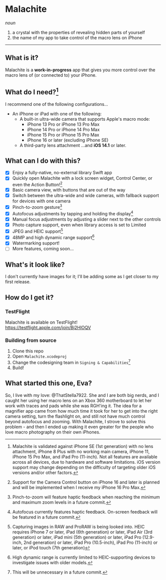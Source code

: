 # Malachite
*noun*
1. a crystal with the properties of revealing hidden parts of yourself
2. the name of my app to take control of the macro lens on iPhone
---
## What is it?
Malachite is a **work-in-progress** app that gives you more control over the macro lens of (or connected to) your iPhone.

## What do I need?[^1]
I recommend one of the following configurations...
- An iPhone or iPad with one of the following:
  - A built-in ultra-wide camera that supports Apple's macro mode:
    - iPhone 13 Pro or iPhone 13 Pro Max
    - iPhone 14 Pro or iPhone 14 Pro Max
    - iPhone 15 Pro or iPhone 15 Pro Max
    - iPhone 16 or later (excluding iPhone SE)
  - A third-party lens attachment
...and **iOS 14.1** or later.

## What can I do with this?  
- [x] Enjoy a fully-native, no-external library Swift app
- [x] Quickly open Malachite with a lock screen widget, Control Center, or even the Action Button![^2]
- [x] Basic camera view, with buttons that are out of the way  
- [x] Switch between the ultra-wide and wide cameras, with fallback support for devices with one camera  
- [x] Pinch-to-zoom gesture[^3]  
- [x] Autofocus adjustments by tapping and holding the display[^4]  
- [x] Manual focus adjustments by adjusting a slider next to the other controls  
- [x] Photo capture support, even when library access is set to Limited
- [x] JPEG and HEIC support[^5]
- [x] 48MP and high dynamic range support[^6]
- [x] Watermarking support! 
- [ ] More features, coming soon...  

## What's it look like?
I don't currently have images for it; I'll be adding some as I get closer to my first release.

## How do I get it?
### TestFlight
Malachite is available on TestFlight!  
https://testflight.apple.com/join/Bj2HlOQV

### Building from source
1. Clone this repo
2. Open `Malachite.xcodeproj`
3. Change the codesigning team in `Signing & Capabilities`[^7]
4. Build!

## What started this one, Eva?
So, I live with my love: @ThatStella7922. She and I are both big nerds, and I caught her using her macro lens on an Xbox 360 motherboard to let her work with traces and pads while she was RGH'ing it. The idea for a magnifier app came from how much time it took for her to get into the right camera setting, turn the flashlight on, and still not have much control beyond autofocus and zooming. With Malachite, I strove to solve this problem - and then I ended up making it even greater for the people who love macro photography on their own iPhones.

[^1]: Malachite is validated against iPhone SE (1st generation) with no lens attachment, iPhone 8 Plus with no working main camera, iPhone 11, iPhone 15 Pro Max, and iPad Pro (11-inch). Not all features are available across all devices, due to hardware and software limitations. iOS version support may change depending on the difficulty of targeting older iOS versions and/or other factors.
[^2]: Support for the Camera Control button on iPhone 16 and later is planned and will be implemented when I receive my iPhone 16 Pro Max.
[^3]: Pinch-to-zoom will feature haptic feedback when reaching the minimum and maximum zoom levels in a future commit.
[^4]: Autofocus currently features haptic feedback. On-screen feedback will be featured in a future commit.
[^5]: Capturing images in RAW and ProRAW is being looked into. HEIC requires iPhone 7 or later, iPad (6th generation) or later, iPad Air (3rd generation) or later, iPad mini (5th generation) or later, iPad Pro (12.9-inch, 2nd generation) or later, iPad Pro (10.5-inch), iPad Pro (11-inch) or later, or iPod touch (7th generation)
[^6]: High dynamic range is currently limited to HEIC-supporting devices to investigate issues with older models.
[^7]: This will be unnecessary in a future commit.
